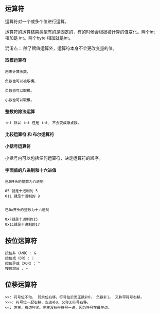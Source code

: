 ## 运算符

运算符对一个或多个值进行运算。

运算符的运算结果类型有的是固定的，有的时候会根据被计算的值变化。两个int 相加是 int。两个byte 相加就是int。

混淆点：  除了赋值运算外，运算符本身不会更改变量的值。

#### 取模运算符

```
用来计算余数。

负数也可以被取模。

负数也可以取模。

小数也可以取模。
```


#### 整数的除法运算

```
int 除以 int 还是 int, 不会变成浮点数。
```


#### 比较运算符 和 布尔运算符

#### 小括号运算符

小括号内可以包括任何运算符，决定运算符的顺序。


####  字面值的八进制和十六进值

```
已0开头的整数为八进制

05 就是十进制的 5
011 就是十进制的 9


已0x开头的整数为十六进制

0xF就是十进制的15
0x11就是十进制的17

```

## 按位运算符

```
按位并（AND）: &
按位或（OR）: |
按位异或（XOR）: ^
按位取反 : ~

```

## 位移运算符

```
>>: 符号位不动， 其余位右移，符号位后面正数补0， 负数补1。 又称带符号右移。
>>>: 符号位一起右移，左边补0，又称无符号右移。
<<: 左移，右边补零。左移没有带符号一说，因为符号在最左边。
```
